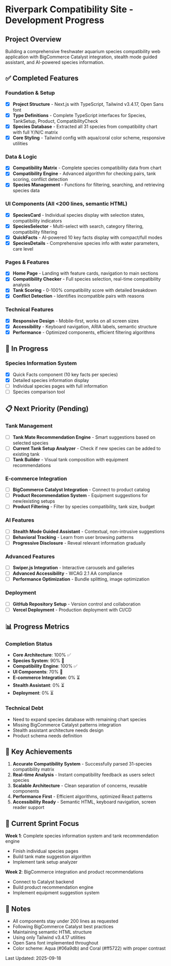 # Riverpark Compatibility Site - Development Progress

## Project Overview
Building a comprehensive freshwater aquarium species compatibility web application with BigCommerce Catalyst integration, stealth mode guided assistant, and AI-powered species information.

## ✅ Completed Features

### Foundation & Setup
- [x] **Project Structure** - Next.js with TypeScript, Tailwind v3.4.17, Open Sans font
- [x] **Type Definitions** - Complete TypeScript interfaces for Species, TankSetup, Product, CompatibilityCheck
- [x] **Species Database** - Extracted all 31 species from compatibility chart with full Y/N/C matrix
- [x] **Core Styling** - Tailwind config with aqua/coral color scheme, responsive utilities

### Data & Logic
- [x] **Compatibility Matrix** - Complete species compatibility data from chart
- [x] **Compatibility Engine** - Advanced algorithm for checking pairs, tank scoring, conflict detection
- [x] **Species Management** - Functions for filtering, searching, and retrieving species data

### UI Components (All <200 lines, semantic HTML)
- [x] **SpeciesCard** - Individual species display with selection states, compatibility indicators
- [x] **SpeciesSelector** - Multi-select with search, category filtering, compatibility filtering
- [x] **QuickFacts** - AI-powered 10 key facts display with compact/full modes
- [x] **SpeciesDetails** - Comprehensive species info with water parameters, care level

### Pages & Features
- [x] **Home Page** - Landing with feature cards, navigation to main sections
- [x] **Compatibility Checker** - Full species selection, real-time compatibility analysis
- [x] **Tank Scoring** - 0-100% compatibility score with detailed breakdown
- [x] **Conflict Detection** - Identifies incompatible pairs with reasons

### Technical Features
- [x] **Responsive Design** - Mobile-first, works on all screen sizes
- [x] **Accessibility** - Keyboard navigation, ARIA labels, semantic structure
- [x] **Performance** - Optimized components, efficient filtering algorithms

## 🚧 In Progress

### Species Information System
- [x] Quick Facts component (10 key facts per species)
- [x] Detailed species information display
- [ ] Individual species pages with full information
- [ ] Species comparison tool

## 📋 Next Priority (Pending)

### Tank Management
- [ ] **Tank Mate Recommendation Engine** - Smart suggestions based on selected species
- [ ] **Current Tank Setup Analyzer** - Check if new species can be added to existing tank
- [ ] **Tank Builder** - Visual tank composition with equipment recommendations

### E-commerce Integration
- [ ] **BigCommerce Catalyst Integration** - Connect to product catalog
- [ ] **Product Recommendation System** - Equipment suggestions for new/existing setups
- [ ] **Product Filtering** - Filter by species compatibility, tank size, budget

### AI Features
- [ ] **Stealth Mode Guided Assistant** - Contextual, non-intrusive suggestions
- [ ] **Behavioral Tracking** - Learn from user browsing patterns
- [ ] **Progressive Disclosure** - Reveal relevant information gradually

### Advanced Features
- [ ] **Swiper.js Integration** - Interactive carousels and galleries
- [ ] **Advanced Accessibility** - WCAG 2.1 AA compliance
- [ ] **Performance Optimization** - Bundle splitting, image optimization

### Deployment
- [ ] **GitHub Repository Setup** - Version control and collaboration
- [ ] **Vercel Deployment** - Production deployment with CI/CD

## 📊 Progress Metrics

### Completion Status
- **Core Architecture**: 100% ✅
- **Species System**: 90% 🔄
- **Compatibility Engine**: 100% ✅
- **UI Components**: 70% 🔄
- **E-commerce Integration**: 0% ⏳
- **Stealth Assistant**: 0% ⏳
- **Deployment**: 0% ⏳

### Technical Debt
- Need to expand species database with remaining chart species
- Missing BigCommerce Catalyst patterns integration
- Stealth assistant architecture needs design
- Product schema needs definition

## 🎯 Key Achievements

1. **Accurate Compatibility System** - Successfully parsed 31-species compatibility matrix
2. **Real-time Analysis** - Instant compatibility feedback as users select species
3. **Scalable Architecture** - Clean separation of concerns, reusable components
4. **Performance First** - Efficient algorithms, optimized React patterns
5. **Accessibility Ready** - Semantic HTML, keyboard navigation, screen reader support

## 🔄 Current Sprint Focus

**Week 1**: Complete species information system and tank recommendation engine
- Finish individual species pages
- Build tank mate suggestion algorithm
- Implement tank setup analyzer

**Week 2**: BigCommerce integration and product recommendations
- Connect to Catalyst backend
- Build product recommendation engine
- Implement equipment suggestion system

## 📝 Notes

- All components stay under 200 lines as requested
- Following BigCommerce Catalyst best practices
- Maintaining semantic HTML structure
- Using only Tailwind v3.4.17 utilities
- Open Sans font implemented throughout
- Color scheme: Aqua (#06a9db) and Coral (#ff5722) with proper contrast

Last Updated: 2025-09-18